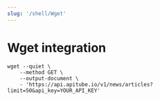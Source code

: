 ```yaml
---
slug: '/shell/Wget'
---
```


# Wget integration

```shell
wget --quiet \
	--method GET \
	--output-document \
	- 'https://api.apitube.io/v1/news/articles?limit=50&api_key=YOUR_API_KEY'
```
